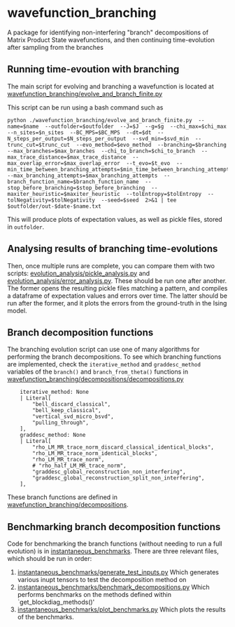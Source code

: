 # wavefunction_branching
A package for identifying non-interfering "branch" decompositions of Matrix Product State wavefunctions, and then continuing time-evolution after sampling from the branches 


## Running time-evoution with branching
The main script for evolving and branching a wavefunction is located at [wavefunction_branching/evolve_and_branch_finite.py](https://github.com/jordansauce/wavefunction_branching/blob/main/wavefunction_branching/evolve_and_branch_finite.py)

This script can be run using a bash command such as 
```
python ./wavefunction_branching/evolve_and_branch_finite.py  --name=$name  --outfolder=$outfolder  --J=$J  --g=$g  --chi_max=$chi_max  --n_sites=$n_sites  --BC_MPS=$BC_MPS  --dt=$dt  --N_steps_per_output=$N_steps_per_output  --svd_min=$svd_min  --trunc_cut=$trunc_cut  --evo_method=$evo_method  --branching=$branching  --max_branches=$max_branches  --chi_to_branch=$chi_to_branch  --max_trace_distance=$max_trace_distance  --max_overlap_error=$max_overlap_error  --t_evo=$t_evo  --min_time_between_branching_attempts=$min_time_between_branching_attempts  --max_branching_attempts=$max_branching_attempts  --branch_function_name=$branch_function_name  --stop_before_branching=$stop_before_branching  --maxiter_heuristic=$maxiter_heuristic  --tolEntropy=$tolEntropy  --tolNegativity=$tolNegativity  --seed=$seed  2>&1 | tee $outfolder/out-$date-$name.txt
```
This will produce plots of expectation values, as well as pickle files, stored in `outfolder`. 


## Analysing results of branching time-evolutions
Then, once multiple runs are complete, you can compare them with two scripts: [evolution_analysis/pickle_analysis.py](https://github.com/jordansauce/wavefunction_branching/blob/main/evolution_analysis/pickle_analysis.py) and [evolution_analysis/error_analysis.py](https://github.com/jordansauce/wavefunction_branching/blob/main/evolution_analysis/error_analysis.py). 
These should be run one after another. The former opens the resulting pickle files matching a pattern, and compiles a dataframe of expectation values and errors over time. The latter should be run after the former, and it plots the errors from the ground-truth in the Ising model.


## Branch decomposition functions
The branching evolution script can use one of many algorithms for performing the branch decompositions. 
To see which branching functions are implemented, check the `iterative_method` and `graddesc_method` variables of the `branch()` and `branch_from_theta()` functions in [wavefunction_branching/decompositions/decompositions.py](https://github.com/jordansauce/wavefunction_branching/blob/main/wavefunction_branching/decompositions/decompositions.py)

```
    iterative_method: None
    | Literal[
        "bell_discard_classical",
        "bell_keep_classical",
        "vertical_svd_micro_bsvd",
        "pulling_through",
    ],
    graddesc_method: None
    | Literal[
        "rho_LM_MR_trace_norm_discard_classical_identical_blocks",
        "rho_LM_MR_trace_norm_identical_blocks",
        "rho_LM_MR_trace_norm",
        # "rho_half_LM_MR_trace_norm",
        "graddesc_global_reconstruction_non_interfering",
        "graddesc_global_reconstruction_split_non_interfering",
    ],
```

These branch functions are defined in [wavefunction_branching/decompositions](https://github.com/jordansauce/wavefunction_branching/tree/main/wavefunction_branching/decompositions).

## Benchmarking branch decomposition functions
Code for benchmarking the branch functions (without needing to run a full evolution) is in [instantaneous_benchmarks](https://github.com/jordansauce/wavefunction_branching/tree/main/instantaneous_benchmarks). There are three relevant files, which should be run in order:
1. [instantaneous_benchmarks/generate_test_inputs.py](https://github.com/jordansauce/wavefunction_branching/blob/main/instantaneous_benchmarks/generate_test_inputs.py) Which generates various inupt tensors to test the decomposition method on
2. [instantaneous_benchmarks/benchmark_decompositions.py](https://github.com/jordansauce/wavefunction_branching/blob/main/instantaneous_benchmarks/benchmark_decompositions.py) Which performs benchmarks on the methods defined within `get_blockdiag_methods()'
3. [instantaneous_benchmarks/plot_benchmarks.py](https://github.com/jordansauce/wavefunction_branching/blob/main/instantaneous_benchmarks/plot_benchmarks.py) Which plots the results of the benchmarks.
